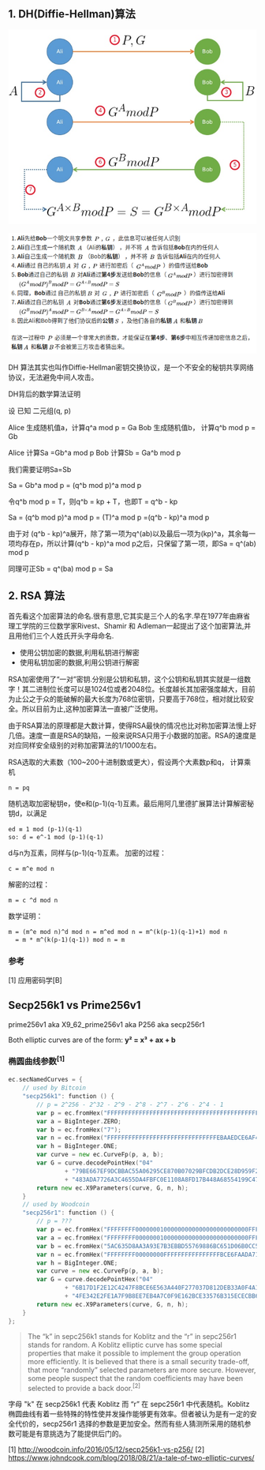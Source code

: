 ## 1. DH(Diffie-Hellman)算法

![](./images/dh.jpg)

![](./images/dh流程.png)

DH 算法其实也叫作Diffie-Hellman密钥交换协议，是一个不安全的秘钥共享网络协议，无法避免中间人攻击。

DH背后的数学算法证明

设 已知 二元组(q, p)

Alice 生成随机值a，计算q^a mod p = Ga
Bob  生成随机值b， 计算q^b mod p = Gb

Alice 计算Sa  =Gb^a mod p
Bob 计算Sb = Ga^b mod p

我们需要证明Sa=Sb

Sa = Gb^a mod p
  = (q^b mod p)^a mod p

令q^b mod p = T，则q^b = kp + T，也即T = q^b - kp

Sa = (q^b mod p)^a mod p
  = (T)^a mod p
  =(q^b - kp)^a mod p

由于对 (q^b - kp)^a展开，除了第一项为q^(ab)以及最后一项为(kp)^a，其余每一项均存在p，所以计算(q^b - kp)^a mod p之后，只保留了第一项，即Sa = q^(ab) mod p

同理可正Sb = q^(ba) mod p = Sa

## 2. RSA 算法

首先看这个加密算法的命名.很有意思,它其实是三个人的名字.早在1977年由麻省理工学院的三位数学家Rivest、Shamir 和 Adleman一起提出了这个加密算法,并且用他们三个人姓氏开头字母命名.

* 使用公钥加密的数据,利用私钥进行解密
* 使用私钥加密的数据,利用公钥进行解密

RSA加密使用了“一对”密钥.分别是公钥和私钥，这个公钥和私钥其实就是一组数字！其二进制位长度可以是1024位或者2048位。长度越长其加密强度越大，目前为止公之于众的能破解的最大长度为768位密钥，只要高于768位，相对就比较安全。所以目前为止,这种加密算法一直被广泛使用。

由于RSA算法的原理都是大数计算，使得RSA最快的情况也比对称加密算法慢上好几倍。速度一直是RSA的缺陷，一般来说RSA只用于小数据的加密。RSA的速度是对应同样安全级别的对称加密算法的1/1000左右。

RSA选取的大素数（100~200十进制数或更大），假设两个大素数p和q， 计算乘机
```
n = pq
```
随机选取加密秘钥e，使e和(p-1)(q-1)互素。最后用阿几里德扩展算法计算解密秘钥d，以满足
```
ed ≡ 1 mod (p-1)(q-1)
so: d = e^-1 mod (p-1)(q-1)
```
d与n为互素，同样与(p-1)(q-1)互素。
加密的过程：
```
c = m^e mod n
```
解密的过程：
```
m = c ^d mod n
```
数学证明：
```
m = (m^e mod n)^d mod n = m^ed mod n = m^(k(p-1)(q-1)+1) mod n 
  = m * m^(k(p-1)(q-1)) mod n = m
```
### 参考
[1] 应用密码学[B]

## Secp256k1 vs Prime256v1

prime256v1 aka X9_62_prime256v1 aka P256 aka secp256r1

Both elliptic curves are of the form:
**y² = x³ + ax + b**

### 椭圆曲线参数<sup>[1]</sup>
```go
ec.secNamedCurves = {
	// used by Bitcoin
	"secp256k1": function () {
		// p = 2^256 - 2^32 - 2^9 - 2^8 - 2^7 - 2^6 - 2^4 - 1
		var p = ec.fromHex("FFFFFFFFFFFFFFFFFFFFFFFFFFFFFFFFFFFFFFFFFFFFFFFFFFFFFFFEFFFFFC2F");
		var a = BigInteger.ZERO;
		var b = ec.fromHex("7");
		var n = ec.fromHex("FFFFFFFFFFFFFFFFFFFFFFFFFFFFFFFEBAAEDCE6AF48A03BBFD25E8CD0364141");
		var h = BigInteger.ONE;
		var curve = new ec.CurveFp(p, a, b);
		var G = curve.decodePointHex("04"
				+ "79BE667EF9DCBBAC55A06295CE870B07029BFCDB2DCE28D959F2815B16F81798"
				+ "483ADA7726A3C4655DA4FBFC0E1108A8FD17B448A68554199C47D08FFB10D4B8");
		return new ec.X9Parameters(curve, G, n, h);
	}
	// used by Woodcoin
	"secp256r1": function () {
		// p = ???
		var p = ec.fromHex("FFFFFFFF00000001000000000000000000000000FFFFFFFFFFFFFFFFFFFFFFFF");
		var a = ec.fromHex("FFFFFFFF00000001000000000000000000000000FFFFFFFFFFFFFFFFFFFFFFFC");
		var b = ec.fromHex("5AC635D8AA3A93E7B3EBBD55769886BC651D06B0CC53B0F63BCE3C3E27D2604B");
		var n = ec.fromHex("FFFFFFFF00000000FFFFFFFFFFFFFFFFBCE6FAADA7179E84F3B9CAC2FC632551");
		var h = BigInteger.ONE;
		var curve = new ec.CurveFp(p, a, b);
		var G = curve.decodePointHex("04"
				+ "6B17D1F2E12C4247F8BCE6E563A440F277037D812DEB33A0F4A13945D898C296"
				+ "4FE342E2FE1A7F9B8EE7EB4A7C0F9E162BCE33576B315ECECBB6406837BF51F5");
		return new ec.X9Parameters(curve, G, n, h);
	}
};
```

>The “k” in sepc256k1 stands for Koblitz and the “r” in sepc256r1 stands for random. A Koblitz elliptic curve has some special properties that make it possible to implement the group operation more efficiently. It is believed that there is a small security trade-off, that more “randomly” selected parameters are more secure. However, some people suspect that the random coefficients may have been selected to provide a back door.<sup>[2]</sup>

字母 "k" 在 secp256k1 代表 Koblitz 而 “r” 在 sepc256r1 中代表随机。Koblitz 椭圆曲线有着一些特殊的特性使并发操作能够更有效率。但者被认为是有一定的安全代价的，secp256r1 选择的参数是更加安全。然而有些人猜测所采用的随机参数可能是有意挑选为了能提供后门的。

[1] http://woodcoin.info/2016/05/12/secp256k1-vs-p256/
[2] https://www.johndcook.com/blog/2018/08/21/a-tale-of-two-elliptic-curves/

